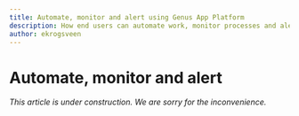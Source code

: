 ```yaml
---
title: Automate, monitor and alert using Genus App Platform
description: How end users can automate work, monitor processes and alert events using Genus App Platform
author: ekrogsveen
---
```

# Automate, monitor and alert

_This article is under construction. We are sorry for the inconvenience._